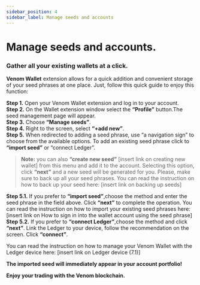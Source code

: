 ```yaml
---
sidebar_position: 4
sidebar_label: Manage seeds and accounts
---
```


# Manage seeds and accounts.

### Gather all your existing wallets at a click.

**Venom Wallet** extension allows for a quick addition and convenient storage of your seed phrases at one place. Just, follow this quick guide to enjoy this function:

**Step 1.** Open your Venom Wallet extension and log in to your account.  
**Step 2.** On the Wallet extension window select the **“Profile”** button.The seed management page will appear.  
**Step 3.** Choose **“Manage seeds”**.  
**Step 4.** Right to the screen, select **“+add new”**.  
**Step 5.** When redirected to adding a seed phrase, use “a navigation sign” to choose from the available options. To add an existing seed phrase click to **“import seed”** or “connect Ledger”.  

> **Note:** you can also **“create new seed”** [insert link on creating new wallet]  from this menu and add it to the account. Selecting this
> option, click **“next”** and a new seed will be generated for you.
> Please, make sure to back up all your seed phrases. You can read the
> instruction on how to back up your seed here: [insert link on backing up seeds]

**Step 5.1.** If you prefer to **“import seed”**,choose the method and enter the seed phrase in the field above. Click **“next”** to complete the operation. You can read the instruction on how to import your existing seed phrases here:[insert link on How to sign in into the wallet account using the seed phrase]  
**Step 5.2.** If you prefer to **“connect Ledger”**,choose the method and  click **“next”**. Link the Ledger to your device, follow the recommendation on the screen. Click **“connect”**.  

You can read the instruction on how to manage your Venom Wallet with the Ledger device here: [insert link on Ledger device (7.1)]

**The imported seed will immediately appear in your account portfolio!**

**Enjoy your trading with the Venom blockchain.**

